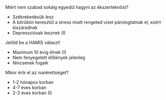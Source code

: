 Miért nem szabad sokáig egyedül hagyni az ékszerteknőst?

- Székrekedésük lesz
- A bőrükön keresztül a stress miatt rengeted vizet párologtatnak el, ezért kiszáradnak
- Depressziósak lesznek (I)

Jelöld be a HAMIS választ!

- Maximum 10 évig élnek (I)
- Nem fenyegetett élőlények jelenleg
- Nincsenek fogaik

Mikor érik el az ivarérettséget?

- 1-2 hónapos korban
- 4-7 éves korban
- 2-3 éves korban (I)